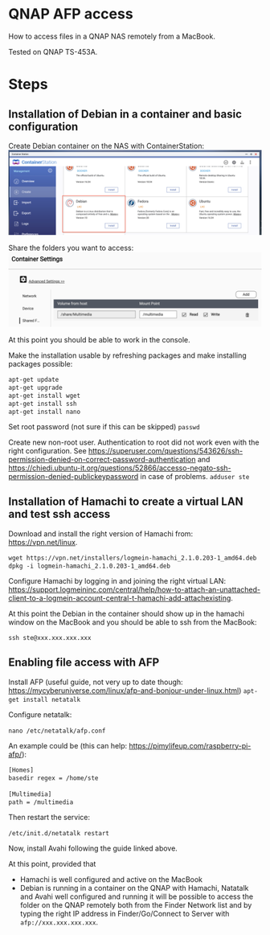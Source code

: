 # QNAP AFP access
How to access files in a QNAP NAS remotely from a MacBook.

Tested on QNAP TS-453A.

# Steps
## Installation of Debian in a container and basic configuration
Create Debian container on the NAS with ContainerStation:
![](readme1.png)

Share the folders you want to access:
![](readme2.png)

At this point you should be able to work in the console.

Make the installation usable by refreshing packages and make installing packages possible:
```
apt-get update
apt-get upgrade
apt-get install wget
apt-get install ssh
apt-get install nano
```

Set root password (not sure if this can be skipped)
`passwd`

Create new non-root user. Authentication to root did not work even with the right configuration. See https://superuser.com/questions/543626/ssh-permission-denied-on-correct-password-authentication and https://chiedi.ubuntu-it.org/questions/52866/accesso-negato-ssh-permission-denied-publickeypassword in case of problems.
`adduser ste`

## Installation of Hamachi to create a virtual LAN and test ssh access

Download and install the right version of Hamachi from: https://vpn.net/linux.
```
wget https://vpn.net/installers/logmein-hamachi_2.1.0.203-1_amd64.deb
dpkg -i logmein-hamachi_2.1.0.203-1_amd64.deb
```

Configure Hamachi by logging in and joining the right virtual LAN: https://support.logmeininc.com/central/help/how-to-attach-an-unattached-client-to-a-logmein-account-central-t-hamachi-add-attachexisting.

At this point the Debian in the container should show up in the hamachi window on the MacBook and you should be able to ssh from the MacBook:
```
ssh ste@xxx.xxx.xxx.xxx
```

## Enabling file access with AFP
Install AFP (useful guide, not very up to date though: https://mycyberuniverse.com/linux/afp-and-bonjour-under-linux.html)
`apt-get install netatalk`

Configure netatalk:

`nano /etc/netatalk/afp.conf`

An example could be (this can help: https://pimylifeup.com/raspberry-pi-afp/):

```
[Homes]
basedir regex = /home/ste

[Multimedia]
path = /multimedia
```

Then restart the service:

`/etc/init.d/netatalk restart`

Now, install Avahi following the guide linked above.

At this point, provided that
* Hamachi is well configured and active on the MacBook
* Debian is running in a container on the QNAP with Hamachi, Natatalk and Avahi well configured and running
it will be possible to access the folder on the QNAP remotely both from the Finder Network list and by typing the right IP address in Finder/Go/Connect to Server with `afp://xxx.xxx.xxx.xxx`.
